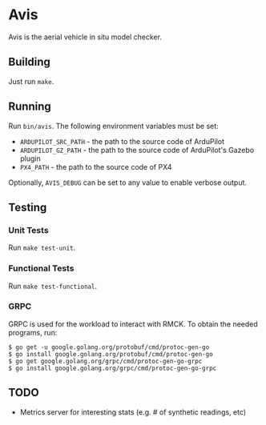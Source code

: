 # Avis
Avis is the aerial vehicle in situ model checker.

## Building
Just run `make`.

## Running
Run `bin/avis`. The following environment variables must be set:
- `ARDUPILOT_SRC_PATH` - the path to the source code of ArduPilot
- `ARDUPILOT_GZ_PATH` - the path to the source code of ArduPilot's Gazebo plugin
- `PX4_PATH` - the path to the source code of PX4

Optionally, `AVIS_DEBUG` can be set to any value to enable verbose output.

## Testing

### Unit Tests
Run `make test-unit`.

### Functional Tests
Run `make test-functional`.

### GRPC 
GRPC is used for the workload to interact with RMCK. To obtain the needed programs, run:
```
$ go get -u google.golang.org/protobuf/cmd/protoc-gen-go
$ go install google.golang.org/protobuf/cmd/protoc-gen-go
$ go get google.golang.org/grpc/cmd/protoc-gen-go-grpc
$ go install google.golang.org/grpc/cmd/protoc-gen-go-grpc
```

## TODO
- Metrics server for interesting stats (e.g. # of synthetic readings, etc)
